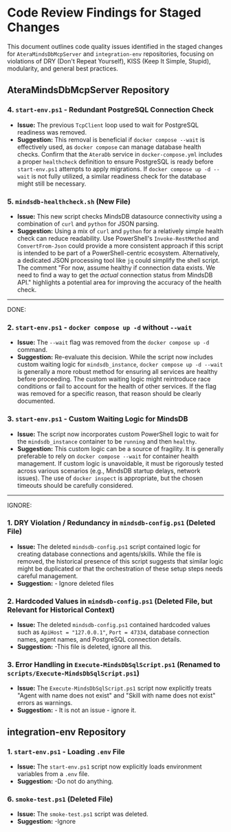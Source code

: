 # Code Review Findings for Staged Changes

This document outlines code quality issues identified in the staged changes for `AteraMindsDbMcpServer` and `integration-env` repositories, focusing on violations of DRY (Don't Repeat Yourself), KISS (Keep It Simple, Stupid), modularity, and general best practices.

## AteraMindsDbMcpServer Repository

### 4. `start-env.ps1` - Redundant PostgreSQL Connection Check
- **Issue:** The previous `TcpClient` loop used to wait for PostgreSQL readiness was removed.
- **Suggestion:** This removal is beneficial if `docker compose --wait` is effectively used, as `docker compose` can manage database health checks. Confirm that the `AteraDb` service in `docker-compose.yml` includes a proper `healthcheck` definition to ensure PostgreSQL is ready before `start-env.ps1` attempts to apply migrations. If `docker compose up -d --wait` is not fully utilized, a similar readiness check for the database might still be necessary.

### 5. `mindsdb-healthcheck.sh` (New File)
- **Issue:** This new script checks MindsDB datasource connectivity using a combination of `curl` and `python` for JSON parsing.
- **Suggestion:** Using a mix of `curl` and `python` for a relatively simple health check can reduce readability. Use PowerShell's `Invoke-RestMethod` and `ConvertFrom-Json` could provide a more consistent approach if this script is intended to be part of a PowerShell-centric ecosystem. Alternatively, a dedicated JSON processing tool like `jq` could simplify the shell script. The comment "For now, assume healthy if connection data exists. We need to find a way to get the *actual* connection status from MindsDB API." highlights a potential area for improving the accuracy of the health check.


---
DONE:
### 2. `start-env.ps1` - `docker compose up -d` without `--wait`
- **Issue:** The `--wait` flag was removed from the `docker compose up -d` command.
- **Suggestion:** Re-evaluate this decision. While the script now includes custom waiting logic for `mindsdb_instance`, `docker compose up -d --wait` is generally a more robust method for ensuring all services are healthy before proceeding. The custom waiting logic might reintroduce race conditions or fail to account for the health of other services. If the flag was removed for a specific reason, that reason should be clearly documented.

### 3. `start-env.ps1` - Custom Waiting Logic for MindsDB
- **Issue:** The script now incorporates custom PowerShell logic to wait for the `mindsdb_instance` container to be `running` and then `healthy`.
- **Suggestion:** This custom logic can be a source of fragility. It is generally preferable to rely on `docker compose --wait` for container health management. If custom logic is unavoidable, it must be rigorously tested across various scenarios (e.g., MindsDB startup delays, network issues). The use of `docker inspect` is appropriate, but the chosen timeouts should be carefully considered.


---
IGNORE:

### 1. DRY Violation / Redundancy in `mindsdb-config.ps1` (Deleted File)
- **Issue:** The deleted `mindsdb-config.ps1` script contained logic for creating database connections and agents/skills. While the file is removed, the historical presence of this script suggests that similar logic might be duplicated or that the orchestration of these setup steps needs careful management.
- **Suggestion:** - Ignore deleted files

### 2. Hardcoded Values in `mindsdb-config.ps1` (Deleted File, but Relevant for Historical Context)
- **Issue:** The deleted `mindsdb-config.ps1` contained hardcoded values such as `ApiHost = "127.0.0.1"`, `Port = 47334`, database connection names, agent names, and PostgreSQL connection details.
- **Suggestion:** -This file is deleted, ignore all this.

### 3. Error Handling in `Execute-MindsDbSqlScript.ps1` (Renamed to `scripts/Execute-MindsDbSqlScript.ps1`)
- **Issue:** The `Execute-MindsDbSqlScript.ps1` script now explicitly treats "Agent with name does not exist" and "Skill with name does not exist" errors as warnings.
- **Suggestion:** - It is not an issue - ignore it.

## integration-env Repository

### 1. `start-env.ps1` - Loading `.env` File
- **Issue:** The `start-env.ps1` script now explicitly loads environment variables from a `.env` file.
- **Suggestion:** -Do not do anything.


### 6. `smoke-test.ps1` (Deleted File)
- **Issue:** The `smoke-test.ps1` script was deleted.
- **Suggestion:** -Ignore
